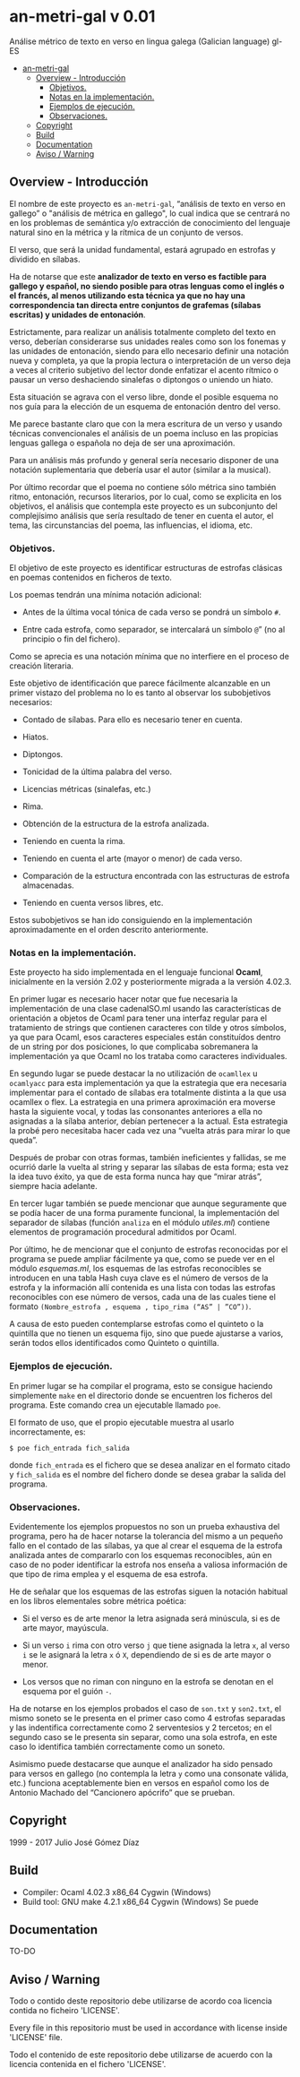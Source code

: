 # an-metri-gal v 0.01
Análise métrico de texto en verso en lingua galega (Galician language) gl-ES

<!-- TOC depthFrom:1 depthTo:6 withLinks:1 updateOnSave:1 orderedList:0 -->

- [an-metri-gal](#an-metri-gal)
	- [Overview - Introducción](#overview-introduccin)
		- [Objetivos.](#objetivos)
		- [Notas en la implementación.](#notas-en-la-implementacin)
		- [Ejemplos de ejecución.](#ejemplos-de-ejecucin)
		- [Observaciones.](#observaciones)
	- [Copyright](#copyright)
	- [Build](#build)
	- [Documentation](#documentation)
	- [Aviso / Warning](#aviso-warning)

<!-- /TOC -->
## Overview - Introducción

El nombre de este proyecto es `an-metri-gal`, “análisis de texto en verso en gallego” o "análisis de métrica en gallego", lo cual indica que se centrará no en los problemas de semántica y/o extracción de conocimiento del lenguaje natural sino en la métrica y la rítmica de
un conjunto de versos.

El verso, que será la unidad fundamental, estará agrupado en estrofas y dividido en sílabas.

Ha de notarse que este __analizador de texto en verso es factible para gallego y español, no siendo posible para otras lenguas como el inglés o el francés, al menos utilizando esta técnica ya que no hay una correspondencia tan directa entre conjuntos de grafemas (sílabas
escritas) y unidades de entonación__.

Estrictamente, para realizar un análisis totalmente completo del texto en verso, deberían considerarse sus unidades reales como son los fonemas y las unidades de entonación, siendo para ello necesario definir una notación nueva y completa, ya que la propia lectura o interpretación de un verso deja a veces al criterio subjetivo del lector donde enfatizar el acento rítmico o pausar un verso deshaciendo sinalefas o diptongos o uniendo un hiato.

Esta situación se agrava con el verso libre, donde el posible esquema no nos guía para la elección de un esquema de entonación dentro del verso.

Me parece bastante claro que con la mera escritura de un verso y usando técnicas convencionales el análisis de un poema incluso en las propicias lenguas gallega o española no deja de ser una aproximación.

Para un análisis más profundo y general sería necesario disponer de una notación suplementaria que debería usar el autor (similar a la musical).

Por último recordar que el poema no contiene sólo métrica sino también ritmo, entonación, recursos literarios, por lo cual, como se explicita en los objetivos, el análisis que contempla este proyecto es un subconjunto del complejísimo análisis que sería resultado de tener en cuenta el autor, el tema, las circunstancias del poema, las influencias,
el idioma, etc.

### Objetivos.

El objetivo de este proyecto es identificar estructuras de estrofas clásicas en poemas contenidos en ficheros de texto.

Los poemas tendrán una mínima notación adicional:

-   Antes de la última vocal tónica de cada verso se pondrá un símbolo `#`.

-   Entre cada estrofa, como separador, se intercalará un símbolo `@`” (no al principio o fin del fichero).

Como se aprecia es una notación mínima que no interfiere en el proceso de creación literaria.

Este objetivo de identificación que parece fácilmente alcanzable en un primer vistazo del problema no lo es tanto al observar los subobjetivos necesarios:

-   Contado de sílabas. Para ello es necesario tener en cuenta.

-   Hiatos.

-   Diptongos.

-   Tonicidad de la última palabra del verso.

-   Licencias métricas (sinalefas, etc.)

-   Rima.

-   Obtención de la estructura de la estrofa analizada.

-   Teniendo en cuenta la rima.

-   Teniendo en cuenta el arte (mayor o menor) de cada verso.

-   Comparación de la estructura encontrada con las estructuras de estrofa almacenadas.

-   Teniendo en cuenta versos libres, etc.

Estos subobjetivos se han ido consiguiendo en la implementación aproximadamente en el orden descrito anteriormente.

### Notas en la implementación.

Este proyecto ha sido implementada en el lenguaje funcional __Ocaml__, inicialmente en la versión 2.02 y posteriormente migrada a la versión 4.02.3.

En primer lugar es necesario hacer notar que fue necesaria la
implementación de una clase cadenaISO.ml usando las características de orientación a objetos de Ocaml para tener una interfaz regular para el tratamiento de strings que contienen caracteres con tilde y otros símbolos, ya que para Ocaml, esos caracteres especiales están constituídos dentro de un string por dos posiciones, lo que complicaba sobremanera la implementación ya que Ocaml no los trataba como caracteres individuales.

En segundo lugar se puede destacar la no utilización de `ocamllex`  u `ocamlyacc` para esta implementación ya que la estrategia que era necesaria implementar para el contado de sílabas era totalmente distinta a la que usa ocamllex o flex. La estrategia en una primera aproximación era moverse hasta la siguiente vocal, y todas las consonantes anteriores
a ella no asignadas a la sílaba anterior, debían pertenecer a la actual.
Esta estrategia la probé pero necesitaba hacer cada vez una “vuelta atrás para mirar lo que queda”.

Después de probar con otras formas, también ineficientes y fallidas, se me ocurrió darle la vuelta al string y separar las sílabas de esta forma; esta vez la idea tuvo éxito, ya que de esta forma nunca hay que “mirar atrás”, siempre hacia adelante.

En tercer lugar también se puede mencionar que aunque seguramente que se podía hacer de una forma puramente funcional, la implementación del separador de sílabas (función `analiza` en el módulo *utiles.ml*) contiene elementos de programación procedural admitidos por Ocaml.

Por último, he de mencionar que el conjunto de estrofas reconocidas por el programa se puede ampliar fácilmente ya que, como se puede ver en el módulo *esquemas.ml*, los esquemas de las estrofas reconocibles se introducen en una tabla Hash cuya clave es el número de versos de la estrofa y la información allí contenida es una lista con todas las
estrofas reconocibles con ese número de versos, cada una de las cuales tiene el formato `(Nombre_estrofa , esquema , tipo_rima (“AS” | ”CO”))`.

A causa de esto pueden contemplarse estrofas como el quinteto o la quintilla que no tienen un esquema fijo, sino que puede ajustarse a varios, serán todos ellos identificados como Quinteto o quintilla.

### Ejemplos de ejecución.

En primer lugar se ha compilar el programa, esto se consigue haciendo simplemente `make` en el directorio donde se encuentren los ficheros del programa. Este comando crea un ejecutable llamado `poe`.

El formato de uso, que el propio ejecutable muestra al usarlo
incorrectamente, es:

```
$ poe fich_entrada fich_salida
```

donde `fich_entrada` es el fichero que se desea analizar en el formato citado y `fich_salida` es el nombre del fichero donde se desea grabar la salida del programa.

### Observaciones.

Evidentemente los ejemplos propuestos no son un prueba exhaustiva del programa, pero ha de hacer notarse la tolerancia del mismo a un pequeño fallo en el contado de las sílabas, ya que al crear el esquema de la estrofa analizada antes de compararlo con los esquemas reconocibles, aún
en caso de no poder identificar la estrofa nos enseña a valiosa información de que tipo de rima emplea y el esquema de esa estrofa.

He de señalar que los esquemas de las estrofas siguen la notación habitual en los libros elementales sobre métrica poética:

-   Si el verso es de arte menor la letra asignada será minúscula, si es de arte mayor, mayúscula.

-   Si un verso `i` rima con otro verso `j` que tiene asignada la letra `x`, al verso `i` se le asignará la letra `x` ó `X`, dependiendo de si es de arte mayor o menor.

-   Los versos que no riman con ninguno en la estrofa se denotan en el esquema por el guión `-`.

Ha de notarse en los ejemplos probados el caso de `son.txt` y
`son2.txt`, el mismo soneto se le presenta en el primer caso como 4 estrofas separadas y las indentifica correctamente como 2 serventesios y 2 tercetos; en el segundo caso se le presenta sin separar, como una sola estrofa, en este caso lo identifica también correctamente como un soneto.

Asimismo puede destacarse que aunque el analizador ha sido pensado para versos en gallego (no contempla la letra `y` como una consonate válida, etc.) funciona aceptablemente bien en versos en español como los de Antonio Machado del “Cancionero apócrifo” que se prueban.


## Copyright
1999 - 2017 Julio José Gómez Díaz

## Build
  - Compiler: Ocaml 4.02.3 x86_64 Cygwin (Windows)
  - Build tool: GNU make 4.2.1 x86_64 Cygwin (Windows)
Se puede
## Documentation

TO-DO

## Aviso / Warning
Todo o contido deste repositorio debe utilizarse de acordo coa licencia contida no ficheiro 'LICENSE'.

Every file in this repositorio must be used in accordance with license inside 'LICENSE' file.

Todo el contenido de este repositorio debe utilizarse de acuerdo con la licencia contenida en el fichero 'LICENSE'.
